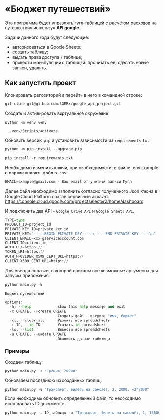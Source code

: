 # «Бюджет путешествий»

Эта программа будет управлять гугл-таблицей c расчётом расходов на путешествия используя **API google**.

Задачи данного кода будут следующие:

- авторизоваться в Google Sheets;
- создать таблицу;
- выдать права доступа к таблице;
- провести манипуляции с таблицей: прочитать её, сделать новые записи, удалить.

## Как запустить проект

Клонировать репозиторий и перейти в него в командной строке:

```python
git clone git@github.com:SGERx/google_api_project.git
```

Cоздать и активировать виртуальное окружение:

```python
python -m venv venv
```

```python
 . venv/Scripts/activate
```

Обновить версию ```pip``` и установить зависимости из ```requirements.txt```:

```python
python -m pip install --upgrade pip
```

```python
pip install -r requirements.txt
```

Необходимо изменить ключи, при необходимости, в файле .env.example и переименовать файл в .env:

```python
EMAIL=example@gmail.com - Ваш email от учетной записи Гугл
```

Далее файл необходимо заполнить согласно полученного Json ключа в Google Cloud Platform создав сервисный аккаунт. <https://console.cloud.google.com/projectselector2/home/dashboard>

И подключить два API - ```Google Drive API``` и ```Google Sheets API```.

```python
TYPE=type
PROJECT_ID=project_id
PRIVATE_KEY_ID=private_key_id
PRIVATE_KEY="-----BEGIN PRIVATE KEY-----\-----END PRIVATE KEY-----\n"
CLIENT_EMAIL=xxx.gserviceaccount.com
CLIENT_ID=client_id
AUTH_URI=https://
TOKEN_URI=https://
AUTH_PROVIDER_X509_CERT_URL=https://
CLIENT_X509_CERT_URL=https://
```

Для вывода справки, в которой описаны все возможные аргументы для запуска приложения:

```python
python main.py -h
```

```python
Бюджет путешествий

options:
  -h, --help            show this help message and exit
  -c CREATE, --create CREATE
                        Создать файл - введите "имя, бюджет"
  -cl, --clear_all      Удалить все spreadsheets
  -i ID, --id ID        Указать id spreadsheet
  -ls, --list           Вывести все spreadsheets
  -u UPDATE, --update UPDATE
                        Обновить данные табилицы
```

### Примеры

Создаем таблицу:

```python
python main.py -c "Греция, 70000"
```

Обновляем последнюю из созданных таблиц:

```python
python main.py -u "Транспорт, Билеты на самолёт, 2, 2000, =2*2000"
```

Если необходимо обновить определенный файл, то необходимо использовать ID документа:

```python
python main.py -i ID_таблицы -u "Транспорт, Билеты на самолёт, 2, 15000, =2*15000"
```

